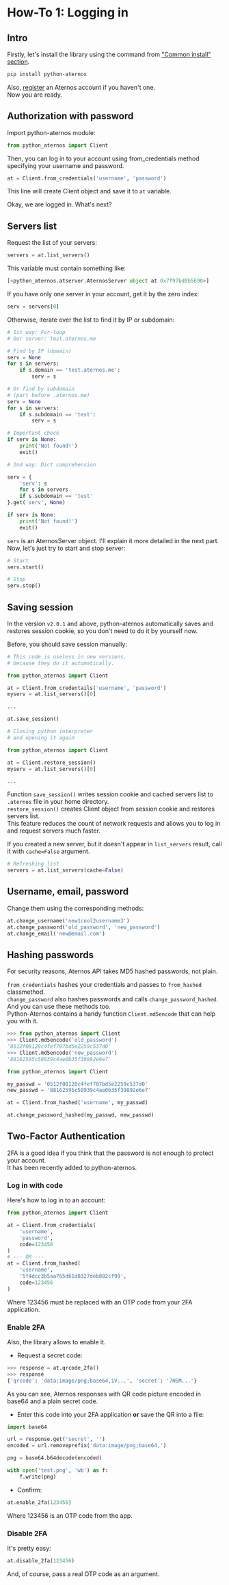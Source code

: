 # How-To 1: Logging in

## Intro
Firstly, let's install the library using the command from ["Common install" section](../../#common).
```bash
pip install python-aternos
```

Also, [register](https://aternos.org/go/) an Aternos account if you haven't one.  
Now you are ready.

## Authorization with password
Import python-aternos module:
```python
from python_aternos import Client
```

Then, you can log in to your account using from_credentials method
specifying your username and password.
```python
at = Client.from_credentials('username', 'password')
```
This line will create Client object and save it to `at` variable.

Okay, we are logged in. What's next?

## Servers list
Request the list of your servers:
```python
servers = at.list_servers()
```

This variable must contain something like:
```python
[<python_aternos.atserver.AternosServer object at 0x7f97bd8b5690>]
```

If you have only one server in your account,
get it by the zero index:
```python
serv = servers[0]
```

Otherwise, iterate over the list to find it by IP or subdomain:

```python
# 1st way: For-loop
# Our server: test.aternos.me

# Find by IP (domain)
serv = None
for s in servers:
    if s.domain == 'test.aternos.me':
        serv = s

# Or find by subdomain
# (part before .aternos.me)
serv = None
for s in servers:
    if s.subdomain == 'test':
        serv = s

# Important check
if serv is None:
    print('Not found!')
    exit()
```

```python
# 2nd way: Dict comprehension

serv = {
    'serv': s
    for s in servers
    if s.subdomain == 'test'
}.get('serv', None)

if serv is None:
    print('Not found!')
    exit()
```

`serv` is an AternosServer object. I'll explain it more detailed in the next part.  
Now, let's just try to start and stop server:
```python
# Start
serv.start()

# Stop
serv.stop()
```

## Saving session
In the version `v2.0.1` and above,
python-aternos automatically saves and restores session cookie,
so you don't need to do it by yourself now.

Before, you should save session manually:
```python
# This code is useless in new versions,
# because they do it automatically.

from python_aternos import Client

at = Client.from_credentails('username', 'password')
myserv = at.list_servers()[0]

...

at.save_session()

# Closing python interpreter
# and opening it again

from python_aternos import Client

at = Client.restore_session()
myserv = at.list_servers()[0]

...
```
Function `save_session()` writes session cookie and cached servers list to `.aternos` file in your home directory.  
`restore_session()` creates Client object from session cookie and restores servers list.  
This feature reduces the count of network requests and allows you to log in and request servers much faster.

If you created a new server, but it doesn't appear in `list_servers` result, call it with `cache=False` argument.
```python
# Refreshing list
servers = at.list_servers(cache=False)
```

## Username, email, password
Change them using the corresponding methods:
```python
at.change_username('new1cool2username3')
at.change_password('old_password', 'new_password')
at.change_email('new@email.com')
```

## Hashing passwords
For security reasons, Aternos API takes MD5 hashed passwords, not plain.

`from_credentials` hashes your credentials and passes to `from_hashed` classmethod.  
`change_password` also hashes passwords and calls `change_password_hashed`.  
And you can use these methods too.  
Python-Aternos contains a handy function `Client.md5encode` that can help you with it.

```python
>>> from python_aternos import Client
>>> Client.md5encode('old_password')
'0512f08120c4fef707bd5e2259c537d0'
>>> Client.md5encode('new_password')
'88162595c58939c4ae0b35f39892e6e7'
```

```python
from python_aternos import Client

my_passwd = '0512f08120c4fef707bd5e2259c537d0'
new_passwd = '88162595c58939c4ae0b35f39892e6e7'

at = Client.from_hashed('username', my_passwd)

at.change_password_hashed(my_passwd, new_passwd)
```

## Two-Factor Authentication
2FA is a good idea if you think that the password
is not enough to protect your account.  
It has been recently added to python-aternos.

### Log in with code
Here's how to log in to an account:
```python
from python_aternos import Client

at = Client.from_credentials(
    'username',
    'password',
    code=123456
)
# --- OR ---
at = Client.from_hashed(
    'username',
    '5f4dcc3b5aa765d61d8327deb882cf99',
    code=123456
)
```
Where 123456 must be replaced with
an OTP code from your 2FA application.

### Enable 2FA
Also, the library allows to enable it.

- Request a secret code:
```python
>>> response = at.qrcode_2fa()
>>> response
{'qrcode': 'data:image/png;base64,iV...', 'secret': '7HSM...'}
```
As you can see, Aternos responses with
QR code picture encoded in base64
and a plain secret code.

- Enter this code into your 2FA application
**or** save the QR into a file:
```python
import base64

url = response.get('secret', '')
encoded = url.removeprefix('data:image/png;base64,')

png = base64.b64decode(encoded)

with open('test.png', 'wb') as f:
    f.write(png)
```

- Confirm:
```python
at.enable_2fa(123456)
```
Where 123456 is an OTP code from the app.

### Disable 2FA
It's pretty easy:
```python
at.disable_2fa(123456)
```
And, of course, pass a real OTP code as an argument.
